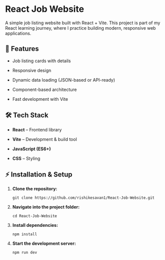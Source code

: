 # React Job Website

A simple job listing website built with React + Vite. This project is part of my React learning journey, where I practice building modern, responsive web applications.

## 🚀 Features

* Job listing cards with details

* Responsive design

* Dynamic data loading (JSON-based or API-ready)

* Component-based architecture

* Fast development with Vite

## 🛠️ Tech Stack

* **React** – Frontend library

* **Vite** – Development & build tool

* **JavaScript (ES6+)**

* **CSS** – Styling



## ⚡ Installation & Setup

1. **Clone the repository:**

    `git clone https://github.com/rishikesavan1/React-Job-Website.git`


2. **Navigate into the project folder:**


    `cd React-Job-Website`

3. **Install dependencies:**


    `npm install`


4. **Start the development server:**


    `npm run dev`


